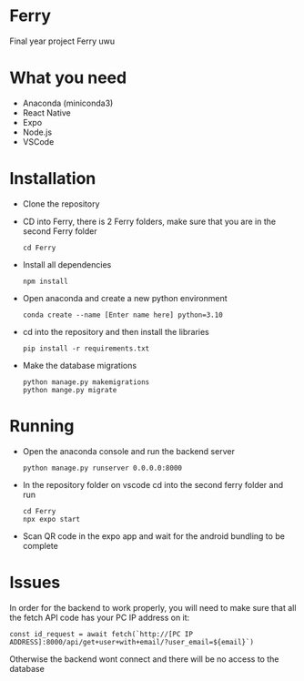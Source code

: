 # Ferry
Final year project Ferry uwu

# What you need
- Anaconda (miniconda3)
- React Native
- Expo
- Node.js
- VSCode

# Installation
- Clone the repository
- CD into Ferry, there is 2 Ferry folders, make sure that you are in the second Ferry folder
  ```
  cd Ferry
  ```
- Install all dependencies
  ```
  npm install
  ```

- Open anaconda and create a new python environment
  ```
  conda create --name [Enter name here] python=3.10
  ```
- cd into the repository and then install the libraries
  ```
  pip install -r requirements.txt
  ```
- Make the database migrations
  ```
  python manage.py makemigrations
  python mange.py migrate
  ```

# Running
- Open the anaconda console and run the backend server
  ```
  python manage.py runserver 0.0.0.0:8000
  ```
- In the repository folder on vscode cd into the second ferry folder and run
  ```
  cd Ferry
  npx expo start
  ```
- Scan QR code in the expo app and wait for the android bundling to be complete

# Issues
In order for the backend to work properly, you will need to make sure that all the fetch API code has your PC IP address on it:
```
const id_request = await fetch(`http://[PC IP ADDRESS]:8000/api/get+user+with+email/?user_email=${email}`)
```
Otherwise the backend wont connect and there will be no access to the database


